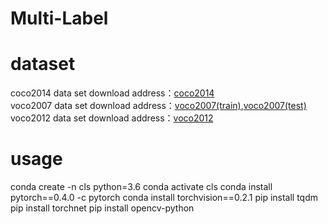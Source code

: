 # Multi-Label

# dataset
coco2014 data set download address：[coco2014](https://cocodataset.org/#download)  
voco2007 data set download address：[voco2007(train)](http://host.robots.ox.ac.uk/pascal/VOC/voc2007/VOCtrainval_06-Nov-2007.tar),[voco2007(test)](http://host.robots.ox.ac.uk/pascal/VOC/voc2007/VOCtest_06-Nov-2007.tar)  
voco2012 data set download address：[voco2012](http://host.robots.ox.ac.uk/pascal/VOC/voc2012/VOCtrainval_11-May-2012.tar)  
# usage
conda create -n cls python=3.6 conda activate cls conda install pytorch==0.4.0 -c pytorch conda install torchvision==0.2.1 pip install tqdm pip install torchnet pip install opencv-python
